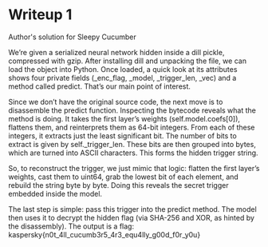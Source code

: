 # Writeup 1

Author's solution for Sleepy Cucumber 

We’re given a serialized neural network hidden inside a dill pickle, compressed with gzip. After installing dill and unpacking the file, we can load the object into Python. Once loaded, a quick look at its attributes shows four private fields (_enc_flag, _model, _trigger_len, _vec) and a method called predict. That’s our main point of interest.

Since we don’t have the original source code, the next move is to disassemble the predict function. Inspecting the bytecode reveals what the method is doing. It takes the first layer’s weights (self.model.coefs[0]), flattens them, and reinterprets them as 64-bit integers. From each of these integers, it extracts just the least significant bit. The number of bits to extract is given by self._trigger_len. These bits are then grouped into bytes, which are turned into ASCII characters. This forms the hidden trigger string.

So, to reconstruct the trigger, we just mimic that logic: flatten the first layer’s weights, cast them to uint64, grab the lowest bit of each element, and rebuild the string byte by byte. Doing this reveals the secret trigger embedded inside the model.

The last step is simple: pass this trigger into the predict method. The model then uses it to decrypt the hidden flag (via SHA-256 and XOR, as hinted by the disassembly). The output is a flag: kaspersky{n0t_4ll_cucumb3r5_4r3_equ4lly_g00d_f0r_y0u}
